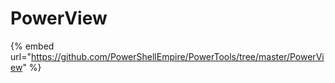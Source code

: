 # PowerView

{% embed url="https://github.com/PowerShellEmpire/PowerTools/tree/master/PowerView" %}
